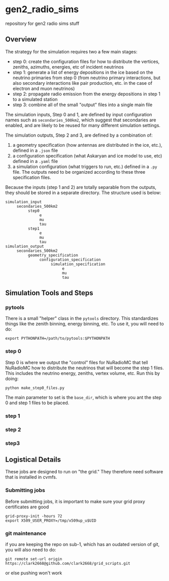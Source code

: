# gen2_radio_sims
repository for gen2 radio sims stuff

## Overview

The strategy for the simulation requires two a few main stages:

- step 0: create the configuration files for how to distribute the vertices, zeniths, azimuths, energies, etc of incident neutrinos
- step 1: generate a list of energy depositions in the ice based on the neutrino primaries from step 0 (from neutrino primary interactions, but also secondary interactions like pair production, etc. in the case of electron and muon neutrinos)
- step 2: propagate radio emission from the energy depositions in step 1 to a simulated station
- step 3: combine all of the small "output" files into a single main file

The simulation inputs, Step 0 and 1, are defined by input configuration names such as `secondaries_500km2`, which suggest that secondaries are enabled, and are likely to be reused for many different simulation settings. 

The simulation outputs, Step 2 and 3, are defined by a combination of:
1. a geometry specification (how antennas are distributed in the ice, etc.), defined in a `.json` file
2. a configuration specification (what Askaryan and ice model to use, etc)  defined in a `.yaml` file
3. a simulation configuration (what triggers to run, etc.) defined in a `.py` file.
The outputs need to be organized according to these three specification files.

Because the inputs (step 1 and 2) are totally separable from the outputs, they should be stored in a separate directory. The structure used is below:

```
simulation_input
     secondaries_500km2
          step0
               e
               mu
               tau
          step1
               e
               mu
               tau
simulation_output
     secondaries_500km2
          geometry_specification
               configuration_specification
                    simulation_specification
                         e
                         mu
                         tau
```

## Simulation Tools and Steps

### pytools
There is a small "helper" class in the `pytools` directory. This standardizes things like the zenith binning, energy binning, etc. To use it, you will need to do:

`export PYTHONPATH=/path/to/pytools:$PYTHONPATH`

### step 0
Step 0 is where we output the "control" files for NuRadioMC that tell NuRadioMC how to distribute the neutrinos that will become the step 1 files. This includes the neutrino energy, zeniths, vertex volume, etc. Run this by doing:

`python make_step0_files.py`

The main parameter to set is the `base_dir`, which is where you ant the step 0 and step 1 files to be placed.

### step 1

### step 2

### step3

## Logistical Details
These jobs are designed to run on "the grid." They therefore need software that is installed in cvmfs.

### Submitting jobs
Before submitting jobs, it is important to make sure your grid proxy certificates are good

```
grid-proxy-init -hours 72
export X509_USER_PROXY=/tmp/x509up_u$UID
```

### git maintenance
if you are keeping the repo on sub-1, which has an oudated version of git, you will also need to do:

`git remote set-url origin https://clark2668@github.com/clark2668/grid_scripts.git`

or else pushing won't work
